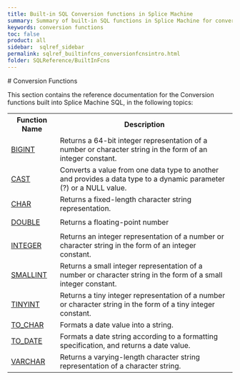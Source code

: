 ```yaml
---
title: Built-in SQL Conversion functions in Splice Machine
summary: Summary of built-in SQL functions in Splice Machine for converting data types.
keywords: conversion functions
toc: false
product: all
sidebar:  sqlref_sidebar
permalink: sqlref_builtinfcns_conversionfcnsintro.html
folder: SQLReference/BuiltInFcns
---
```

<section>
<div class="TopicContent" data-swiftype-index="true" markdown="1">
# Conversion Functions

This section contains the reference documentation for the Conversion
functions built into Splice Machine SQL, in the following topics:

<table summary="Summary of Splice Machine SQL Conversion Functions">
                <col />
                <col />
                <tr>
                    <th>
                    Function Name
                </th>
                    <th>
                    Description
                </th>
                </tr>
                <tr>
                    <td class="CodeFont"><a href="sqlref_builtinfcns_bigint.html">BIGINT</a>
                    </td>
                    <td>
                    Returns a 64-bit integer representation of a number or character string in the form of an integer constant.
                </td>
                </tr>
                <tr>
                    <td class="CodeFont"><a href="sqlref_builtinfcns_cast.html">CAST</a>
                    </td>
                    <td>
                    Converts a value from one data type to another and provides a data type to a dynamic parameter (?) or a NULL value.
                </td>
                </tr>
                <tr>
                    <td class="CodeFont"><a href="sqlref_builtinfcns_char.html">CHAR</a>
                    </td>
                    <td>
                    Returns a fixed-length character string representation.
                </td>
                </tr>
                <tr style="height: 37px;">
                    <td class="CodeFont"><a href="sqlref_builtinfcns_double.html">DOUBLE</a>
                    </td>
                    <td>
                    Returns a floating-point number
                </td>
                </tr>
                <tr>
                    <td class="CodeFont"><a href="sqlref_builtinfcns_integer.html">INTEGER</a>
                    </td>
                    <td>
                    Returns an integer representation of a number or character string in the form of an integer constant.
                </td>
                </tr>
                <tr>
                    <td class="CodeFont"><a href="sqlref_builtinfcns_smallint.html">SMALLINT</a>
                    </td>
                    <td>
                    Returns a small integer representation of a number or character string in the form of a small integer constant.
                </td>
                </tr>
                <tr>
                    <td class="CodeFont"><a href="sqlref_builtinfcns_tinyint.html">TINYINT</a>
                    </td>
                    <td>
                    Returns a tiny integer representation of a number or character string in the form of a tiny integer constant.
                </td>
                </tr>
                <tr>
                    <td class="CodeFont"><a href="sqlref_builtinfcns_char.html">TO_CHAR</a>
                    </td>
                    <td>Formats a date value into a string.</td>
                </tr>
                <tr>
                    <td class="CodeFont"><a href="sqlref_builtinfcns_date.html">TO_DATE</a>
                    </td>
                    <td>Formats a date string according to a formatting specification, and returns a date value.</td>
                </tr>
                <tr>
                    <td class="CodeFont"><a href="sqlref_builtinfcns_char.html">VARCHAR</a>
                    </td>
                    <td>
                    Returns a varying-length character string representation of a character string.
                </td>
                </tr>
            </table>
</div>
</section>
